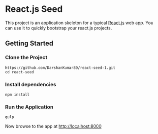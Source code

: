 # React.js Seed

This project is an application skeleton for a typical [React.js](http://facebook.github.io/react/index.html) web app.
You can use it to quickly bootstrap your react.js projects.

## Getting Started

### Clone the Project

```
https://github.com/DarshanKumar89/react-seed-1.git
cd react-seed
```

### Install dependencies

```
npm install
```

### Run the Application

```
gulp
```

Now browse to the app at [http://localhost:8000](http://localhost:8000)
